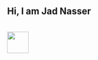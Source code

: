 ## Hi, I am Jad Nasser

<br>

<a href="https://linkedin.com/in/jad-nasser-349436247">
<img src="https://raw.githubusercontent.com/FortAwesome/Font-Awesome/6.x/svgs/solid/linkedin.svg" width="50" height="50">
</a>
